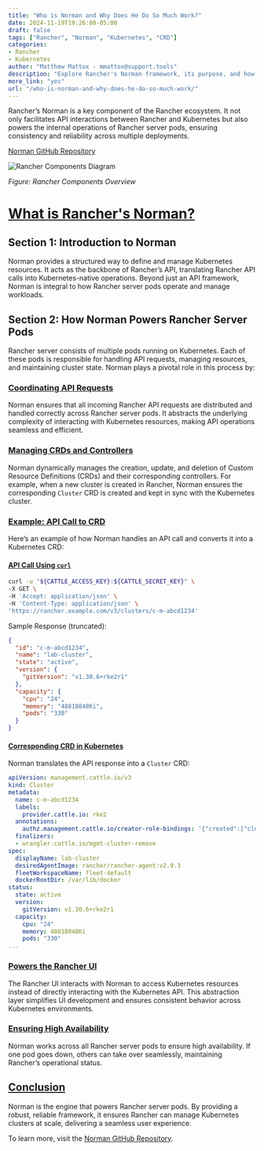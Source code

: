 ```yaml
---
title: "Who is Norman and Why Does He Do So Much Work?"  
date: 2024-11-19T19:26:00-05:00  
draft: false
tags: ["Rancher", "Norman", "Kubernetes", "CRD"]  
categories:  
- Rancher  
- Kubernetes  
author: "Matthew Mattox - mmattox@support.tools"  
description: "Explore Rancher's Norman framework, its purpose, and how it simplifies the interaction between Kubernetes resources and Rancher's API, including an example of API calls converted into CRDs."  
more_link: "yes"  
url: "/who-is-norman-and-why-does-he-do-so-much-work/"  
---
```


Rancher’s Norman is a key component of the Rancher ecosystem. It not only facilitates API interactions between Rancher and Kubernetes but also powers the internal operations of Rancher server pods, ensuring consistency and reliability across multiple deployments.

[Norman GitHub Repository](https://github.com/rancher/norman)

<!--more-->

![Rancher Components Diagram](https://ranchermanager.docs.rancher.com/assets/images/ranchercomponentsdiagram-2.6-3ddd4fe509fb4257ab397c51400855f3.svg)  

*Figure: Rancher Components Overview*

# [What is Rancher's Norman?](#what-is-ranchers-norman)  

## Section 1: Introduction to Norman  
Norman provides a structured way to define and manage Kubernetes resources. It acts as the backbone of Rancher’s API, translating Rancher API calls into Kubernetes-native operations. Beyond just an API framework, Norman is integral to how Rancher server pods operate and manage workloads.

## Section 2: How Norman Powers Rancher Server Pods  

Rancher server consists of multiple pods running on Kubernetes. Each of these pods is responsible for handling API requests, managing resources, and maintaining cluster state. Norman plays a pivotal role in this process by:

### [Coordinating API Requests](#coordinating-api-requests)  
Norman ensures that all incoming Rancher API requests are distributed and handled correctly across Rancher server pods. It abstracts the underlying complexity of interacting with Kubernetes resources, making API operations seamless and efficient.

### [Managing CRDs and Controllers](#managing-crds-and-controllers)  
Norman dynamically manages the creation, update, and deletion of Custom Resource Definitions (CRDs) and their corresponding controllers. For example, when a new cluster is created in Rancher, Norman ensures the corresponding `Cluster` CRD is created and kept in sync with the Kubernetes cluster.

### [Example: API Call to CRD](#example-api-call-to-crd)  

Here’s an example of how Norman handles an API call and converts it into a Kubernetes CRD:

#### [API Call Using `curl`](#api-call-using-curl)  

```bash
curl -u "${CATTLE_ACCESS_KEY}:${CATTLE_SECRET_KEY}" \
-X GET \
-H 'Accept: application/json' \
-H 'Content-Type: application/json' \
'https://rancher.example.com/v3/clusters/c-m-abcd1234'
```

Sample Response (truncated):

```json
{
  "id": "c-m-abcd1234",
  "name": "lab-cluster",
  "state": "active",
  "version": {
    "gitVersion": "v1.30.6+rke2r1"
  },
  "capacity": {
    "cpu": "24",
    "memory": "48818048Ki",
    "pods": "330"
  }
}
```

#### [Corresponding CRD in Kubernetes](#corresponding-crd-in-kubernetes)  

Norman translates the API response into a `Cluster` CRD:

```yaml
apiVersion: management.cattle.io/v3
kind: Cluster
metadata:
  name: c-m-abcd1234
  labels:
    provider.cattle.io: rke2
  annotations:
    authz.management.cattle.io/creator-role-bindings: '{"created":["cluster-owner"],"required":["cluster-owner"]}'
  finalizers:
  - wrangler.cattle.io/mgmt-cluster-remove
spec:
  displayName: lab-cluster
  desiredAgentImage: rancher/rancher-agent:v2.9.3
  fleetWorkspaceName: fleet-default
  dockerRootDir: /var/lib/docker
status:
  state: active
  version:
    gitVersion: v1.30.6+rke2r1
  capacity:
    cpu: "24"
    memory: 48818048Ki
    pods: "330"
...
```

### [Powers the Rancher UI](#powers-the-rancher-ui)  
The Rancher UI interacts with Norman to access Kubernetes resources instead of directly interacting with the Kubernetes API. This abstraction layer simplifies UI development and ensures consistent behavior across Kubernetes environments.

### [Ensuring High Availability](#ensuring-high-availability)  
Norman works across all Rancher server pods to ensure high availability. If one pod goes down, others can take over seamlessly, maintaining Rancher’s operational status.

## [Conclusion](#conclusion)  
Norman is the engine that powers Rancher server pods. By providing a robust, reliable framework, it ensures Rancher can manage Kubernetes clusters at scale, delivering a seamless user experience.

To learn more, visit the [Norman GitHub Repository](https://github.com/rancher/norman).
